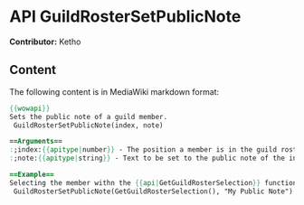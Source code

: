 # API GuildRosterSetPublicNote

**Contributor:** Ketho

## Content

The following content is in MediaWiki markdown format:

```mediawiki
{{wowapi}} 
Sets the public note of a guild member.
 GuildRosterSetPublicNote(index, note)

==Arguments==
:;index:{{apitype|number}} - The position a member is in the guild roster. Between 1 and {{api|GetNumGuildMembers}}, or 0 for no selection.
:;note:{{apitype|string}} - Text to be set to the public note of the index.

==Example==
Selecting the member withn the {{api|GetGuildRosterSelection}} function.
 GuildRosterSetPublicNote(GetGuildRosterSelection(), "My Public Note")
```
